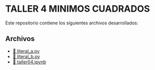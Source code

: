 # TALLER 4 MINIMOS CUADRADOS

Este repositorio contiene los siguientes archivos desarrollados:

## Archivos

- [📄 literal_a.py](./literal_a.py)
- [📄 literal_b.py](./literal_b.py)
- [📓 taller04.ipynb](./taller04.ipynb)

